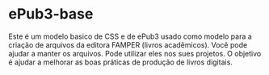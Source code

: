 # ePub3-base

Este é um modelo basico de CSS e de ePub3 usado como modelo para a criação de arquivos da editora FAMPER (livros acadêmicos). 
Você pode ajudar a manter os arquivos. Pode utilizar eles nos sues projetos.
O objetivo é ajudar a melhorar as boas práticas de produção de livros digitais.
